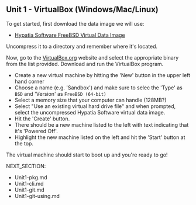 Unit 1 - VirtualBox (Windows/Mac/Linux)
---

To get started, first download the data image we will use:

* [Hypatia Software FreeBSD Virtual Data Image](http://cdn.hypatiasoftware.org/hso-dev-image.vdi.zip)

Uncompress it to a directory and remember where it's located.

Now, go to the [VirtualBox.org](https://www.virtualbox.org/wiki/Downloads) website and
select the appropriate binary from the list provided.  Download and run the VirtualBox program.

* Create a new virtual machine by hitting the 'New' button in the upper left hand corner
* Choose a name (e.g. 'Sandbox') and make sure to selec the 'Type' as `BSD`  and 'Version' as `FreeBSD (64-bit)`
* Select a memory size that your computer can handle (128MB?)
* Select "Use an existing virtual hard drive file" and when prompted, select the uncompressed Hypatia Software virtual data image.
* Hit the 'Create' button.
* There should be a new machine listed to the left with text indicating that it's 'Powered Off'.
* Highlight the new machine listed on the left and hit the 'Start' button at the top.

The virtual machine should start to boot up and you're ready to go!

NEXT_SECTION:

  * Unit1-pkg.md
  * Unit1-cli.md
  * Unit1-git.md
  * Unit1-git-using.md